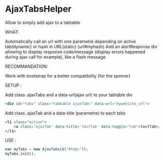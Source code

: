 AjaxTabsHelper
==============

Allow to simply add ajax to a tabtable 

WHAT:

Automatically call an url with one parametre depending on active tab(dynamic) or hash in URL(static) (url#myhash)
Add an alertResponse div allowing to display response code/message (display errors happened during ajax call for example), like a flash message.

RECOMMANDATION:

Work with bootstrap for a better compatibility (for the spinner)

SETUP :

Add class .ajaxTabs and a data-url(ajax url) to your tabtable div
    
```html
<div id="tabs" class="tabbable ajaxTabs" data-url="mywebsite_url">
```
Add class .ajaxTab and a data-title (parametre) to each tabs
```HTML
<li class="active">
    <a class='ajaxTab' data-title='lastTab' data-toggle="tab">lastTab</a>
</li>
```

USE :
```javascript
var myTabs = new AjaxTabs($("#tabs"));
myTabs.init();
```
